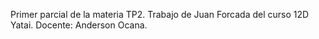Primer parcial de la materia TP2.
Trabajo de Juan Forcada del curso 12D Yatai.
Docente: Anderson Ocana.
